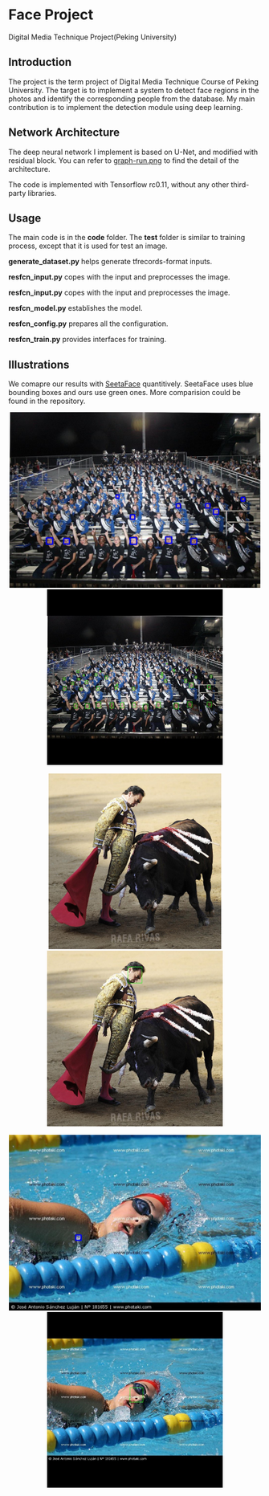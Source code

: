 # Face Project
Digital Media Technique Project(Peking University)

## Introduction
The project is the term project of Digital Media Technique Course of Peking University. The target is to implement a system to detect face regions in the photos and identify the corresponding people from the database. My main contribution is to implement the detection module using deep learning.

## Network Architecture
The deep neural network I implement is based on U-Net, and modified with residual block. You can refer to [graph-run.png](Detection/graph-run.png) to find the detail of the architecture.


The code is implemented with Tensorflow rc0.11, without any other third-party libraries.

## Usage
The main code is in the **code** folder. The **test** folder is similar to training process, except that it is used for test an image.

**generate_dataset.py** helps generate tfrecords-format inputs.

**resfcn_input.py** copes with the input and preprocesses the image.

**resfcn_input.py** copes with the input and preprocesses the image.

**resfcn_model.py** establishes the model.

**resfcn_config.py** prepares all the configuration.

**resfcn_train.py** provides interfaces for training.

## Illustrations
We comapre our results with [SeetaFace](https://github.com/seetaface/SeetaFaceEngine/tree/master/FaceDetection) quantitively.
SeetaFace uses blue bounding boxes and ours use green ones. More comparision could be found in the repository.
<p align="center">
  <img src="Detection/SeetaFace/WF_set/1.jpg" height="350"/>
  <img src="Detection/FCN/v0.1.0.20170110/WF/pred/0_Parade_marchingband_1_441_bbxs.jpg" height="350"/>
</p>
<p align="center">
  <img src="Detection/SeetaFace/WF_set/18.jpg" height="350"/>
  <img src="Detection/FCN/v0.1.0.20170110/WF/pred/47_Matador_Bullfighter_matadorbullfighting_47_170_bbxs.jpg" height="350"/>
</p>
<p align="center">
  <img src="Detection/SeetaFace/WF_set/15.jpg" height="350"/>
  <img src="Detection/FCN/v0.1.0.20170110/WF/pred/41_Swimming_Swimmer_41_208_bbxs.jpg" height="350"/>
</p>
